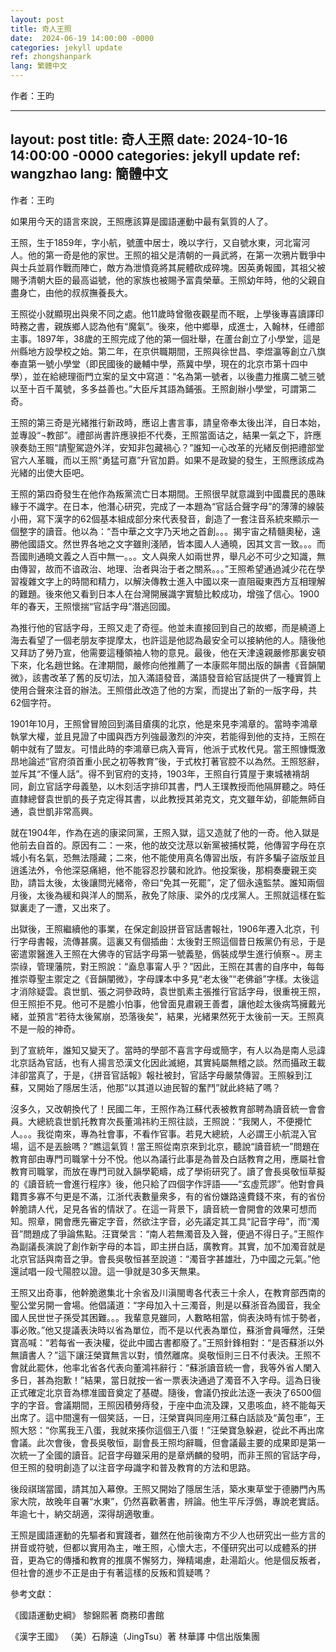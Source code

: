 ```yaml
---
layout: post
title: 奇人王照
date:  2024-06-19 14:00:00 -0000
categories: jekyll update
ref: zhongshanpark
lang: 繁體中文
---
```


作者：王昀

---
layout: post
title: 奇人王照
date:  2024-10-16 14:00:00 -0000
categories: jekyll update
ref: wangzhao
lang: 簡體中文
---

作者：王昀

如果用今天的語言來說，王照應該算是國語運動中最有氣質的人了。

王照，生于1859年，字小航，號蘆中居士，晚以字行，又自號水東，河北甯河人。他的第一奇是他的家世。王照的祖父是清朝的一員武將，在第一次鴉片戰爭中與士兵並肩作戰而陣亡，敵方為泄憤竟將其屍體砍成碎塊。因英勇報國，其祖父被賜予清朝大臣的最高谥號，他的家族也被賜予富貴榮華。王照幼年時，他的父親自盡身亡，由他的叔叔撫養長大。

王照從小就顯現出與衆不同之處。他11歲時曾徹夜觀星而不眠，上學後專喜讀譯印時務之書，親族鄉人認為他有“魔氣”。後來，他中鄉舉，成進士，入翰林，任禮部主事。1897年，38歲的王照完成了他的第一個壯舉，在蘆台創立了小學堂，這是州縣地方設學校之始。第二年，在京供職期間，王照與徐世昌、李煜瀛等創立八旗奉直第一號小學堂（即民國後的畿輔中學，燕冀中學，現在的北京市第十四中學），並在給總理衙門立案的呈文中寫道：“名為第一號者，以後盡力推廣二號三號以至十百千萬號，多多益善也。”大臣斥其語為鋪張。王照創辦小學堂，可謂第二奇。

王照的第三奇是光緒推行新政時，應诏上書言事，請皇帝奉太後出洋，自日本始，並專設“¬教部”。禮部尚書許應骙拒不代奏，王照當面诘之，結果一氣之下，許應骙奏劾王照“請聖駕遊外洋，安知非包藏禍心？”誰知一心改革的光緒反倒把禮部堂官六人革職，而以王照“勇猛可嘉”升官加爵。如果不是政變的發生，王照應該成為光緒的出使大臣吧。

王照的第四奇發生在他作為叛黨流亡日本期間。王照很早就意識到中國農民的愚昧緣于不識字。在日本，他潛心研究，完成了一本題為“官話合聲字母”的薄薄的線裝小冊，寫下漢字的62個基本組成部分來代表發音，創造了一套注音系統來顯示一個整字的讀音。他以為：“吾中華之文字乃天地之首創。。。揭宇宙之精髓奧秘，遠勝他國語文。然世界各地之文字雖則淺陋，皆本國人人通曉，因其文言一致。。。而吾國則通曉文義之人百中無一。。。文人與衆人如兩世界，舉凡必不可少之知識，無由傳習，故而不谙政治、地理、治者與治于者之關系。。。”王照希望通過減少花在學習複雜文字上的時間和精力，以解決傳教士進入中國以來一直阻礙東西方互相理解的難題。後來他又看到日本人在台灣開展識字實驗比較成功，增強了信心。1900年的春天，王照懷揣“官話字母”潛逃回國。

為推行他的官話字母，王照又走了奇徑。他並未直接回到自己的故鄉，而是繞道上海去看望了一個老朋友李提摩太，也許這是他認為最安全可以接納他的人。隨後他又拜訪了勞乃宣，他需要這種領袖人物的意見。最後，他在天津遠親嚴修那裏安頓下來，化名趙世銘。在津期間，嚴修向他推薦了一本康熙年間出版的韻書《音韻闡微》，該書改革了舊的反切法，加入滿語發音，滿語發音給官話提供了一種實質上使用合聲來注音的辦法。王照借此改造了他的方案，而提出了新的一版字母，共62個字符。

1901年10月，王照曾冒險回到滿目瘡痍的北京，他是來見李鴻章的。當時李鴻章執掌大權，並且見證了中國與西方列強最激烈的沖突，若能得到他的支持，王照在朝中就有了盟友。可惜此時的李鴻章已病入膏肓，他派于式枚代見。當王照慷慨激昂地論述“官府須首重小民之初等教育”後，于式枚打著官腔不以為然。王照怒辭，並斥其“不懂人話”。得不到官府的支持，1903年，王照自行賃屋于東城裱褙胡同，創立官話字母義塾，以木刻活字排印其書，門人王璞教授而他隔屏聽之。時任直隸總督袁世凱的長子克定得其書，以此教授其弟克文，克文雖年幼，卻能無師自通，袁世凱非常高興。

就在1904年，作為在逃的康梁同黨，王照入獄，這又造就了他的一奇。他入獄是他前去自首的。原因有二：一來，他的故交沈荩以新黨被捕杖斃，他傳習字母在京城小有名氣，恐無法隱藏；二來，他不能使用真名傳習出版，有許多騙子盜版並且逍遙法外，令他深惡痛絕，他不能容忍抄襲和訛詐。他投案後，那桐奏慶親王奕劻，請旨太後，太後讓問光緒帝，帝曰“免其一死罷”，定了個永遠監禁。誰知兩個月後，太後為緩和與洋人的關系，赦免了除康、梁外的戊戌黨人。王照就這樣在監獄裏走了一遭，又出來了。

出獄後，王照繼續他的事業，在保定創設拼音官話書報社，1906年遷入北京，刊行字母書報，流傳甚廣。這裏又有個插曲：太後對王照這個昔日叛黨仍有忌，于是密遣禦醫進入王照在大佛寺的官話字母第一號義塾，僞裝成學生進行偵察¬。房主崇祿，管理藩院，對王照說：“盍息事甯人乎？”因此，王照在其書的自序中，每每推崇尊聖主禦定之《音韻闡微》，字母課本中多見“老太後”“老佛爺”字樣。太後這才消除疑雲。袁世凱、張之洞參政時，袁世凱素主張推行官話字母，很重視王照，但王照拒不見。他可不是膽小怕事，他曾面見肅親王善耆，讓他趁太後病笃擁戴光緒，並預言“若待太後駕崩，恐落後矣”，結果，光緒果然死于太後前一天。王照真不是一般的神奇。

到了宣統年，誰知又變天了。當時的學部不喜言字母或簡字，有人以為是南人忌諱北京話為官話，也有人揚言恐漢文化因此滅絕，其實純屬無稽之談。然而攝政王載沣卻當真了，于是，《拼音官話報》報社被封，官話字母嚴禁傳習。王照躲到江蘇，又開始了隱居生活，他那“以其道以迪民智的奮鬥”就此終結了嗎？

沒多久，又改朝換代了！民國二年，王照作為江蘇代表被教育部聘為讀音統一會會員。大總統袁世凱托教育次長董鴻祎約王照往談，王照說：“我閑人，不便攪忙人。。。我從南來，專為社會事，不看作官事。若見大總統，人必謂王小航混入官場，這不是丟臉嗎？”瞧這氣質！當王照從南京來到北京，聽說“讀音統一”問題在教育部由專門司職掌十分不悅。他以為議行此事是為普及白話教育之用，應屬社會教育司職掌，而放在專門司就入韻學範疇，成了學術研究了。讀了會長吳敬恒草擬的《讀音統一會進行程序》後，他只給了四個字作評語——“玄虛荒謬”。他對會員籍貫多寡不勻更是不滿，江浙代表數量衆多，有的省份嫌路遠費錢不來，有的省份幹脆請人代，足見各省的情狀了。在這一背景下，讀音統一會開會的效果可想而知。照章，開會應先審定字音，然欲注字音，必先議定其工具“記音字母”，而“濁音”問題成了爭論焦點。汪寶榮言：“南人若無濁音及入聲，便過不得日子。”王照作為副議長演說了創作新字母的本旨，即主拼白話，廣教育。其實，加不加濁音就是北京官話與南音之爭。會長吳敬恒甚至說道：“濁音字甚雄壯，乃中國之元氣。”他還試唱一段弋陽腔以證。這一爭就是30多天無果。

王照又出奇事，他幹脆邀集北十余省及川滇閩粵各代表三十余人，在教育部西南的聖公堂另開一會場。他倡議道：“字母加入十三濁音，則是以蘇浙音為國音，我全國人民世世子孫受其困難。。。我輩意見雖同，人數略相當，倘表決時有怵于勢者，事必敗。”他又提議表決時以省為單位，而不是以代表為單位，蘇浙會員嘩然，汪榮寶高喊：“若每省一表決權，從此中國古書都廢了。”王照針鋒相對：“是否蘇浙以外無讀書人？”這下讓汪榮寶無言以對，憤然離席。吳敬恒則三日不付表決。王照不會就此罷休，他率北省各代表向董鴻祎辭行：“蘇浙讀音統一會，我等外省人闌入多日，甚為抱歉！”結果，當日就按一省一票表決通過了濁音不入字母。這為日後正式確定北京音為標准國音奠定了基礎。隨後，會議仍按此法逐一表決了6500個字的字音。會議期間，王照因積勞痔發，于座中血流及踝，又患咳血，終不能每天出席了。這中間還有一個笑話，一日，汪榮寶與同座用江蘇白話談及“黃包車”，王照大怒：“你罵我王八蛋，我就來揍你這個王八蛋！”汪榮寶急躲避，從此不再出席會議。此次會後，會長吳敬恒，副會長王照均辭職，但會議最主要的成果即是第一次統一了全國的讀音。記音字母雖采用的是章炳麟的發明，而非王照的官話字母，但王照的發明創造了以注音字母識字和普及教育的方法和思路。

後段祺瑞當國，請其加入幕僚。王照又開始了隱居生活，築水東草堂于德勝門內馬家大院，故晚年自署“水東”，仍然喜歡著書，辨論。他生平斥浮僞，專說老實話。年逾七十，納交胡適，深得胡適敬重。

王照是國語運動的先驅者和實踐者，雖然在他前後南方不少人也研究出一些方言的拼音或符號，但都以實用為主，唯王照，心懷大志，不僅研究出可以成體系的拼音，更為它的傳播和教育的推廣不懈努力，殚精竭慮，赴湯蹈火。他是個反叛者，但社會的進步不正是由于有著這樣的反叛和質疑嗎？



參考文獻：

《國語運動史綱》  黎錦熙著  商務印書館

《漢字王國》 （美）石靜遠（JingTsu）著  林華譯   中信出版集團





